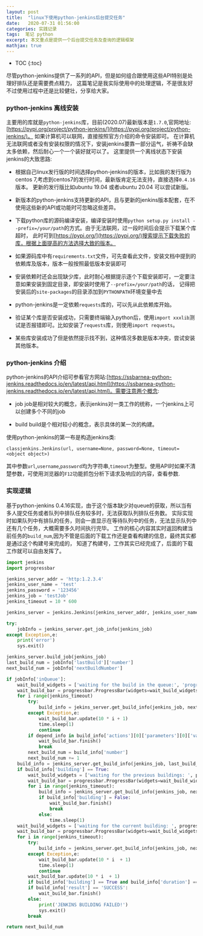 ```yaml
---
layout: post
title:  "linux下使用python-jenkins后台提交任务"
date:   2020-07-31 01:56:00
categories: 实践记录
tags:  笔记 python
excerpt: 本文重点是提供一个后台提交任务及查询的逻辑框架
mathjax: true
---
```

* TOC
{:toc}

尽管python-jenkins提供了一系列的API，但是如何组合跟使用这些API特别是处理好排队还是需要费点精力，
这篇笔记是我实际使用中的处理逻辑，不是很友好不过使用过程中还是比较健壮，分享给大家。

### python-jenkins 离线安装

主要用的库就是`python-jenkins`库，目前(2020.07)最新版本是`1.7.0`,官网地址:[https://pypi.org/project/python-jenkins/](https://pypi.org/project/python-jenkins/)。
如果计算机可以联网，直接按照官方介绍的命令安装即可。
在计算机无法联网或者没有安装权限的情况下，安装jenkins要靠一部分运气，祈祷不会缺太多依赖，然后耐心一个一个装好就可以了。
这里提供一个离线状态下安装jenkins的大致思路:

- 根据自己linux发行版的时间选择python-jenkins的版本，比如我的发行版为centos 7,考虑到centos7的发行时间，最新版肯定无法支持，直接选择`0.4.16`版本。
更新的发行版比如ubuntu 19.04 或者ubuntu 20.04 可以尝试新版。

- 新版本的python-jenkins支持更新的API，且与更新的jenkins版本配套，在不使用这些新的API或功能时可忽略这些差异。

- 下载python库的源码编译安装，编译安装时使用`python setup.py install --prefix=/your/path`的方式。由于无法联网，过一段时间后会提示下载某个库超时，
此时可到[https://pypi.org/](https://pypi.org/)搜索提示下载失败的库，根据上面提高的方法选择大致的版本。

- 如果源码库中有`requirements.txt`文件，可先查看此文件，安装文档中提到的依赖库及版本，版本一般按照最低版本安装即可

- 安装依赖时还会出现缺少库，此时耐心根据提示逐个下载安装即可，一定要注意如果安装到固定目录，即安装时使用了`--prefix=/your/path`的话，
记得把安装后的`site-packages`的目录添加到`PYTHONPATH`环境变量中去

- python-jenkins是一定依赖`requests`库的，可以先从此依赖库开始。

- 验证某个库是否安装成功，只需要终端输入python后，使用`import xxxlib`测试是否报错即可。比如安装了`requests`库，则使用`import requests`。

- 某些库安装成功了但是依然提示找不到，这种情况多数是版本冲突，尝试安装其他版本。

### python-jenkins 介绍

python-jenkins的API介绍可参看官方网站:[https://ssbarnea-python-jenkins.readthedocs.io/en/latest/api.html](https://ssbarnea-python-jenkins.readthedocs.io/en/latest/api.html)。需要注意两个概念:

- job
    job是相对较大的概念，表示jenkins对一类工作的统称，一个jenkins上可以创建多个不同的job

- build
    build是个相对较小的概念，表示具体的某一次的构建。

使用python-jenkins的第一布是构造jenkins类:
```
classjenkins.Jenkins(url, username=None, password=None, timeout=<object object>)
```
其中参数`url`,`username`,`password`均为字符串,`timeout`为整型。使用API时如果不清楚参数，可使用浏览器的`F12`功能抓包分析下请求及响应的内容，查看参数.

### 实现逻辑

基于python-jenkins 0.4.16实现，由于这个版本缺少对queue的获取，所以当有多人提交任务或者队列中排队任务较多时，无法获取队列排队任务数。
实际实现时如果队列中有排队的任务，则会一直显示在等待队列中的任务，无法显示队列中还有几个任务，大概需要多久时间执行完毕。
工作的核心内容其实时返回构建当前任务的`build_num`,因为不管是后面的下载工作还是查看构建的信息，最终其实都是通过这个构建号来完成的，
知道了构建号，工作其实已经完成了，后面的下载工作就可以自由发挥了。

```python
import jenkins
import progressbar

jenkins_server_addr = 'http:1.2.3.4'
jenkins_user_name = 'test'
jenkins_password = '123456'
jenkins_job = 'testJob'
jenkins_timeout = 10 * 600

jenkins_server = jenkins.Jenkins(jenkins_server_addr, jenkins_user_name, jenkins_password)

try:
    jobInfo = jenkins_server.get_job_info(jenkins_job)
except Exception,e:
    print('error')
    sys.exit()

jenkins_server.build_job(jenkins_job)
last_build_num = jobInfo['lastBuild']['number']
next_build_num = jobInfo['nextBuildNumber']

if jobInfo['inQueue']:
    wait_build_widgets = ['waiting for the build in the queue:', 'progressbar.Bar('#'), '', progressbar.Timer()]
    wait_build_bar = progressbar.ProgressBar(widgets=wait_build_widgets, maxval = jenkins_timeout * 10).start()
    for i range(jenkins_timeout)
        try:
            build_info = jekins_server.get_build_info(jenkins_job, next_build_num)
        except Exception,e:
            wait_build_bar.update(10 * i + 1)
            time.sleep(1)
            continue
        if depend_info in build_info['actions'][0]['parameters'][0]['value']:
            wait_build_bar.finish()
            break
        next_build_num = build_info['number']
        next_build_num += 1
    build_info = jenkins_server.get_build_info(jenkins_job, last_build_num)
    if build_info['building'] == True:
        wait_build_widgets = ['waiting for the previous buildings: ', progressbar.Bar('#'), '', progressbar.Timer()]
        wait_build_bar = progressbar.ProgressBar(widgets=wait_build_widgets, maxval = jenkins_timeout * 10).start()
        for i in range(jenkins_timeout):
            build_info = jenkins_server.get_build_info(jenkins_job, next_build_num)
            if build_info['building'] = False:
                wait_build_bar.finish()
                break
            else:
                time.sleep(1)
    wait_build_widgets = ['waiting for the current building: ', progressbar.Bar('#'), '', progressbar.Timer()]
    wait_build_bar = progressbar.ProgressBar(widgets=wait_build_widgets, maxval=jenkins_timeout * 10).start()
    for i in range(jenkins_timeout):
        try:
            build_info = jenkins_server.get_build_info(jenkins_job, next_build_num)
        except Exception,e:
            wait_build_bar.update(10 * i  + 1)
            time.sleep(1)
            continue
        wait_build_bar.update(10 * i  + 1)
        if build_info['building'] == True and build_info['duration'] == 0: continue
        if build_info['result'] == 'SUCCESS':
            wait_build_bar.finish()
        else:
            print('JENKINS BUILDING FAILED!')
            sys.exit()
        break

return next_build_num
```
